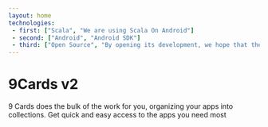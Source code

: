 ```yaml
---
layout: home
technologies:
 - first: ["Scala", "We are using Scala On Android"]
 - second: ["Android", "Android SDK"]
 - third: ["Open Source", "By opening its development, we hope that the community helps us to expand and improve this project"]
---
```


# 9Cards v2

9 Cards does the bulk of the work for you, organizing your apps into collections. Get quick and easy access to the apps you need most
